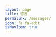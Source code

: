 ```yaml
---
layout: page
title: 留言
permalink: /messages/
icon: fa fa-edit
isNavItem: true
---
```

<style>
  .liuyanban {
    width: 80%;
    margin: 0 auto;
}
@media only screen and (max-width: 990px){
  .liuyanban {
    width: 100%;
    margin: 0 auto;
}
</style>


<div class="liuyanban">
<div id="vcomments"></div>
<script>
new Valine({
    el: '#vcomments',
    appId: 'edBPYFEXGjTNmYOSU6QfSs8M-gzGzoHsz',
    appKey: 'Ak42WeKa9Fx00j5RiUXUJIhK',
    notify: false,
    verify: false,
    avatar:'mm',
    placeholder: '留下邮箱，回复会收到邮件提醒',
    lang:'zh-cn'
})
</script>
</div>
